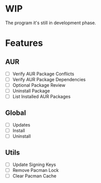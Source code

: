 # WIP
The program it's still in development phase.

# Features
## AUR
- [ ] Verify AUR Package Conflicts
- [ ] Verify AUR Package Dependencies
- [ ] Optional Package Review
- [ ] Uninstall Package
- [ ] List Installed AUR Packages

## Global
- [ ] Updates
- [ ] Install
- [ ] Uninstall

## Utils
- [ ] Update Signing Keys
- [ ] Remove Pacman Lock
- [ ] Clear Pacman Cache
